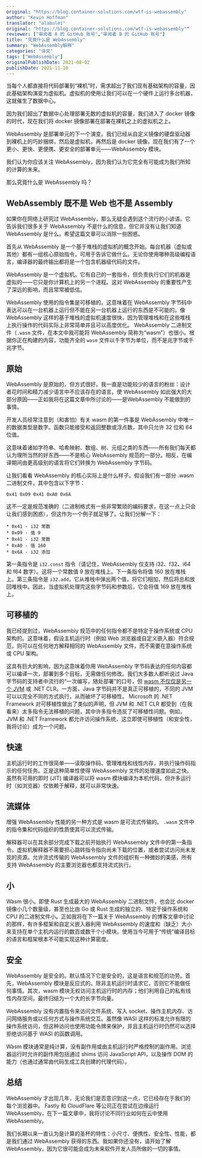 ```yaml
---
original: "https://blog.container-solutions.com/wtf-is-webassembly"
author: "Kevin Hoffman"
translator: "alabulei"
original: "https://blog.container-solutions.com/wtf-is-webassembly""
reviewer: ["审阅者 A 的 GitHub 账号","审阅者 B 的 GitHub 账号"]
title: "究竟什么是 WebAssembly"
summary: "WebAssembly解释"
categories: "译文"
tags: ["WebAssembly"]
originalPublishDate: 2021-08-02
publishDate: 2021-11-10
---
```


当每个人都直接将代码部署到“裸机”时，需求超出了我们现有基础架构的容量，因此基础架构演变为虚拟机。虚拟机的使用让我们可以在一个硬件上运行多台机器，这就催生了数据中心。

因为我们超出了数据中心处理部署无数的虚拟机的容量，我们进入了 docker 镜像的时代，现在我们将 docker 镜像部署在部署在裸机之上的虚拟机之上。

WebAssembly 是部署单元的下一个演变。我们已经从自定义镜像的硬盘驱动器到裸机上的巧妙捆绑，然后是虚拟机，再然后是 docker 镜像，现在我们有了一个更小、更快、更便携、更安全的部署单元——WebAssembly 模块。

我们认为你应该关注 WebAssembly，因为我们认为它完全有可能成为我们所知的计算的未来。

那么究竟什么是 WebAssembly 吗？

## WebAssembly 既不是 Web 也不是 Assembly

如果你在网络上研究过 WebAssembly，那么无疑会遇到这个流行的小谚语。它告诉我们很多关于 WebAssembly 不是什么的信息，但它并没有让我们知道 WebAssembly 是什么。希望这篇文章可以消除一些困惑。

首先从 WebAssembly 是一个基于堆栈的虚拟机的概念开始。每台机器（虚拟或其他）都有一组核心原始指令，可用于告诉它做什么。无论你使用哪种高级编程语言，编译器的最终输出都将是一个包含机器级代码的文件。

WebAssembly 是一个虚拟机。它有自己的一套指令，但负责执行它们的机器是虚拟的——它只是你计算机上的另一个进程。这对 WebAssembly 的重要性产生了深远的影响，而且常常被低估。

WebAssembly 使用的指令集是可移植的。这意味着在 WebAssembly 字节码中表达可以在一台机器上运行但不能在另一台机器上运行的东西是不可能的。像 WebAssembly 这样的基于堆栈的虚拟机速度很快，因为管理堆栈和在这些堆栈上执行操作的代码实际上非常简单并且可以高度优化。 WebAssembly 二进制文件（`.wasm` 文件，在本文中我可能将 WebAssembly 简称为“wasm”）也很小。根据你正在构建的内容，功能齐全的 `wasm` 文件以千字节为单位，而不是兆字节或千兆字节。

## 原始

WebAssembly 是原始的，但方式很好。我一直是功能较少的语言的粉丝：设计者花时间和精力减少语言中不应该存在的语言。使 WebAssembly 如此强大的大部分原因——正如我将在这篇文章中所讨论的——是WebAssembly 不能做到的事情。

开发人员经常注意到（和害怕）有关 wasm 的第一件事是 WebAssembly 中唯一的数据类型是数字。函数只能接受和返回整数或浮点数，其中只允许 32 位和 64 位值。

这意味着诸如字符串、哈希映射、数组、树、元组之类的东西——所有我们每天都认为理所当然的好东西——不是核心 WebAssembly 规范的一部分。相反，在编译期间由更高级别的语言将它们转换为 WebAssembly 字节码。

让我们看看 WebAssembly 的核心实际上是什么样子。假设我们有一部分 .wasm 二进制文件，其中包含以下字节：

```
0x41 0x09 0x41 0xA0 0x6A
```

这不一定是规范准确的（二进制格式有一些非常繁琐的编码要求，在这一点上只会让我们感到困惑），但这作为一个例子就足够了。让我们分解一下：

```
* 0x41 - i32 常数
* 0x09 - 值 9
* 0x41 - i32 常数
* 0xA0 - 值 160
* 0x6A - i32 添加
```

第一条指令是 `i32.const` 指令（请记住，WebAssembly 仅支持 i32、f32、i64 和 f64 数字）。这将一个常数值 9 放在堆栈上。下一条指令将值 160 放在堆栈上。第三条指令是 `i32.add`，它从堆栈中弹出两个值，将它们相加，然后将总和放回堆栈中。因此，当虚拟机处理完这些字节码和参数后，它会将值 169 放在堆栈上。

## 可移植的

我已经提到过，WebAssembly 规范中的任何指令都不是特定于操作系统或 CPU 架构的。这意味着，假设主机运行时（例如 Web 浏览器或自定义嵌入器）符合规范，则可以在任何地方解释相同的 WebAssembly 文件，而不需要在意操作系统或 CPU 架构。

这具有巨大的影响，因为这意味着你用 WebAssembly 字节码表达的任何内容都可以编译一次，部署到多个目标，无需做任何修改。我们大多数人都听说过 Java 字节码的支持者中流行的“一次编写，随处部署”的口号，但 [wasm 不仅仅是另一个 JVM](https://dev.to/oayomide/webassembly-another-jvm-4g79) 或 .NET CLR。一方面，Java 字节码并不是真正可移植的，不同的 JVM 可以以完全不同的方式执行，从而破坏了可移植性。 Microsoft 的 .NET Framework 对可移植性做出了类似的声明，但 JVM 和 .NET CLR 都受到（在我看来）太多指令无法移植的问题，其中许多指令违反了可移植性问题。例如，JVM 和 .NET Framework 都允许访问操作系统，这立即使可移植性（和安全性，我将讨论）成为一个问题。

## 快速

主机运行时的工作很简单——读取操作码、管理堆栈和线性内存，并执行操作码指示的任何任务。正是这种简单性使得 WebAssembly 文件的处理速度如此之快。虽然有可用的即时 (JIT) 编译器可以将 wasm 模块编译为本机代码，但许多运行时（如浏览器）仅依赖于解释，就可以非常快速。

## 流媒体

增强 WebAssembly 性能的另一种方式是 wasm 是可流式传输的。 `.wasm` 文件中的指令集和代码组织的性质使其可以流式传输。

解释器可以在其余部分完成下载之前开始执行 WebAssembly 文件中的第一条指令。虚拟机解释器不需要担心跳转指令指向尚未下载的位置，或者尝试访问尚未发现的资源。允许流式传输的 WebAssembly 文件的组织有一种微妙的美感，所有支持 WebAssembly 的主要浏览器也都支持流式执行。

## 小
Wasm 很小。即使 Rust 生成最大的 WebAssembly 二进制文件，也会比 docker 镜像小几个数量级，甚至也比由 Go 或 Rust 生成的独立的、特定于操作系统和 CPU 的二进制文件小。正如我将在下一篇关于 WebAssembly 的博客文章中讨论的那样，有许多框架和自定义嵌入器利用 WebAssembly 的速度和（缺乏）大小来支持在单个主机内运行的数百或数千个小模块。使用当今可用于“传统”编译目标的语言和框架根本不可能实现这种计算密度。

## 安全
WebAssembly 是安全的。默认情况下它是安全的，这是语言和规范的功劳。首先，WebAssembly 模块是反应式的。除非主机运行时请求它，否则它不能做任何事情。其次，wasm 模块无权访问主机运行时的内存；他们利用自己的私有线性内存空间，最终归结为一个大的长字节向量。

WebAssembly 没有内置指令来访问文件系统、写入 socket、操作主机内存、访问网络服务或以任何方式与操作系统交互。虽然像 WASI 这样的标准允许有限的操作系统访问，但这种访问也使用功能令牌来保护，并且主机运行时仍然可以选择拒绝访问基于 WASI 的函数调用。

Wasm 模块通常是纯计算，没有副作用或由主机运行时严格控制的副作用。浏览器运行时允许的副作用包括通过 shims 访问 JavaScript API，以及操作 DOM 的能力（也通过通常由代码生成工具创建的代理代码）。

## 总结

WebAssembly 才出现几年，无论我们是否意识到这一点，它已经存在于我们的每个浏览器中。 Fastly 和 CloudFlare 等公司正在尝试在边缘运行 WebAssembly，在下一篇文章中，我将讨论不同行业如何在云中使用 WebAssembly。

我们长期以来一直认为是计算的圣杯的特性：小尺寸、便携性、安全性、性能，都是我们通过 WebAssembly 获得的东西。我如果你还没有，请开始了解 WebAssembly，因为它很可能会成为未来软件开发人员所做的一切的事情。

